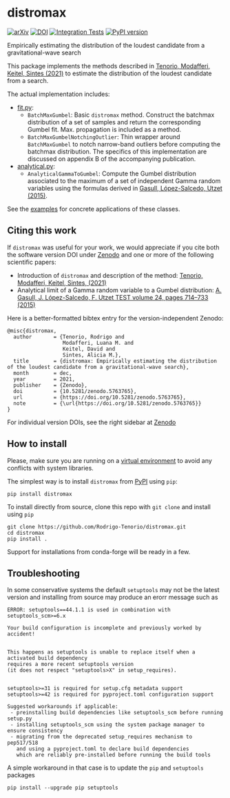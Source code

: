 # distromax

[![arXiv](https://img.shields.io/badge/arXiv-2111.12032-b31b1b.svg)](https://arxiv.org/abs/2111.12032)
[![DOI](https://zenodo.org/badge/DOI/10.5281/zenodo.5763765.svg)](https://doi.org/10.5281/zenodo.5763765)
[![Integration Tests](https://github.com/Rodrigo-Tenorio/distromax/actions/workflows/tests.yml/badge.svg)](https://github.com/Rodrigo-Tenorio/distromax/actions/workflows/tests.yml)
[![PyPI version](https://badge.fury.io/py/distromax.svg)](https://badge.fury.io/py/distromax)

Empirically estimating the distribution of the loudest candidate from a gravitational-wave search

This package implements the methods described in [Tenorio, Modafferi, Keitel, Sintes (2021)](https://arxiv.org/abs/2111.12032)
to estimate the distribution of the loudest candidate from a search. 

The actual implementation includes:

- [fit.py](distromax/fit.py):
    - `BatchMaxGumbel`: Basic `distromax` method. Construct the batchmax distribution of a set of samples and 
    return the corresponding Gumbel fit. Max. propagation is included as a method.
    - `BatchMaxGumbelNotchingOutlier`: Thin wrapper around `BatchMaxGumbel` to notch narrow-band
    outliers before computing the batchmax distribution. The specifics of this implementation are discussed
    on appendix B of the accompanying publication. 
- [analytical.py](distromax/analytical.py):
    - `AnalyticalGammaToGumbel`: Compute the Gumbel distribution associated to the maximum of
    a set of independent Gamma random variables using the formulas derived 
    in [Gasull, López-Salcedo, Utzet (2015)](https://link.springer.com/article/10.1007%2Fs11749-015-0431-9).

See the [examples](examples) for concrete applications of these classes.

## Citing this work

If `distromax` was useful for your work, we would appreciate if you cite both the
software version DOI under [Zenodo](https://doi.org/10.5281/zenodo.5763765) 
and one or more of the following scientific papers:

- Introduction of `distromax` and description of the method: [Tenorio, Modafferi, Keitel, Sintes, (2021)](https://arxiv.org/abs/2111.12032)
- Analytical limit of a Gamma random variable to a Gumbel distribution: 
[A. Gasull, J. López-Salcedo, F. Utzet TEST volume 24, pages 714–733 (2015)](https://link.springer.com/article/10.1007%2Fs11749-015-0431-9)

Here is a better-formatted bibtex entry for the version-independent Zenodo:
```
@misc{distromax,
  author       = {Tenorio, Rodrigo and
                  Modafferi, Luana M. and
                  Keitel, David and
                  Sintes, Alicia M.},
  title        = {distromax: Empirically estimating the distribution of the loudest candidate from a gravitational-wave search},
  month        = dec,
  year         = 2021,
  publisher    = {Zenodo},
  doi          = {10.5281/zenodo.5763765},
  url          = {https://doi.org/10.5281/zenodo.5763765},
  note         = {\url{https://doi.org/10.5281/zenodo.5763765}}
}
```
For individual version DOIs, see the right sidebar at [Zenodo](https://doi.org/10.5281/zenodo.5763765)

## How to install

Please, make sure you are running on a 
[virtual environment](https://docs.python.org/3/library/venv.html) to avoid
any conflicts with system libraries.

The simplest way is to install `distromax` from [PyPI](https://pypi.org/project/distromax/) using `pip`:
```
pip install distromax
```

To install directly from source, clone this repo with `git clone` and install using `pip`
```
git clone https://github.com/Rodrigo-Tenorio/distromax.git
cd distromax
pip install .
```

Support for installations from conda-forge will be ready in a few.


## Troubleshooting

In some conservative systems the default `setuptools` may not be the latest version and
installing from source may produce an erorr message such as
```
ERROR: setuptools==44.1.1 is used in combination with setuptools_scm>=6.x

Your build configuration is incomplete and previously worked by accident!


This happens as setuptools is unable to replace itself when a activated build dependency
requires a more recent setuptools version
(it does not respect "setuptools>X" in setup_requires).


setuptools>=31 is required for setup.cfg metadata support
setuptools>=42 is required for pyproject.toml configuration support

Suggested workarounds if applicable:
 - preinstalling build dependencies like setuptools_scm before running setup.py
 - installing setuptools_scm using the system package manager to ensure consistency
 - migrating from the deprecated setup_requires mechanism to pep517/518
   and using a pyproject.toml to declare build dependencies
   which are reliably pre-installed before running the build tools
```

A simple workaround in that case is to update the `pip` and `setuptools` packages
```
pip install --upgrade pip setuptools
```
